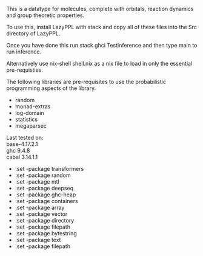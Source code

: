 This is a datatype for molecules, complete with orbitals, reaction dynamics and group theoretic properties.

To use this, install LazyPPL with stack and copy all of these files into the Src directory of LazyPPL.

Once you have done this run stack ghci TestInference and then type main to run inference.

Alternatively use nix-shell shell.nix as a nix file to load in only the essential pre-requisties.

The following libraries are pre-requisites to use the probabilistic programming aspects of the library.
<ul>
<li>random</li>
<li>monad-extras</li>
<li>log-domain</li>
<li>statistics</li>
<li>megaparsec</li>
</ul>

Last tested on: <br> 
base-4.17.2.1 <br>
ghc   9.4.8   <br>
cabal 3.14.1.1 <br>


<ul>
  <li>:set -package transformers</li>
  <li>:set -package random</li>
  <li>:set -package mtl</li>
  <li>:set -package deepseq</li>
  <li>:set -package ghc-heap</li>
  <li>:set -package containers</li>
  <li>:set -package array</li>
  <li>:set -package vector</li>
  <li>:set -package directory</li>
  <li>:set -package filepath</li>
  <li>:set -package bytestring</li>
  <li>:set -package text</li>
  <li>:set -package filepath</li>
</ul>

